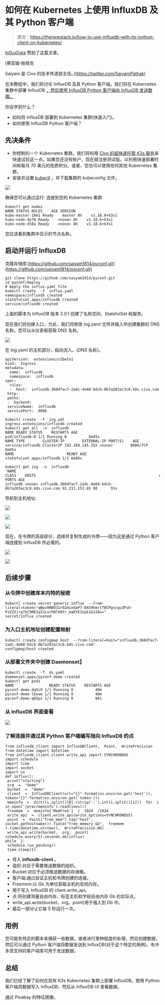 # 如何在 Kubernetes 上使用 InfluxDB 及其 Python 客户端

> 原文：<https://thenewstack.io/how-to-use-influxdb-with-its-python-client-on-kubernetes/>

[InfluxData](https://www.influxdata.com/) 赞助了这篇文章。

 [赛亚姆·帕塔克

Saiyam 是 Civo 的技术传道部主任。](https://twitter.com/SaiyamPathak) 

在本教程中，我们将讨论 InfluxDB 及其 Python 客户端。我们将在 Kubernetes 集群中部署 InfluxDB [，然后使用 InfluxDB Python 客户端向 InfluxDB 发送数据。](https://docs.influxdata.com/influxdb/v2.0/get-started/)

你会学到什么？

*   如何将 InfluxDB 部署到 Kubernetes 集群(快速入门)。
*   如何使用 InfluxDB Python 客户端？

## **先决条件**

*   你控制的一个 Kubernetes 集群。我们将利用 [Civo 的超快速托管 K3s 服务](https://www.civo.com/?ref=53e176)来快速试验这一点。如果您还没有帐户，现在就注册测试版，以利用快速部署时间和每月 70 美元的免费积分。或者，您也可以使用任何其他 Kubernetes 集群。
*   安装并设置 [kubectl](https://kubernetes.io/docs/tasks/tools/install-kubectl/) ，并下载集群的 kubeconfig 文件。

![](img/caad8ec0dee77401724333b7fdbe89c4.png)

确保您可以通过运行:
连接到您的 Kubernetes 集群

```
kubectl get nodes
NAME STATUS ROLES    AGE VERSION
kube-master-18e1 Ready    master 8h    v1.18.6+k3s1
kube-node-4e70 Ready    <none> 8h    v1.18.6+k3s1
kube-node-d58a Ready    <none> 8h    v1.18.6+k3s1

```

您应该看到集群中显示的节点名称。

## **启动并运行 InfluxDB**

克隆存储库:[https://github.com/saiyam1814/pyconf.git](https://github.com/saiyam1814/pyconf.git)

```
git clone https://github.com/saiyam1814/pyconf.git
cd pyconf/deploy
# Apply the influx.yaml file
kubectl create  -f  influx.yaml
namespace/influxdb created
statefulset.apps/influxdb created
service/influxdb created

```

上面的脚本为 InfluxDB 版本 2.0.1 创建了名称空间、StatefulSet 和服务。

现在我们将创建入口，为此，我们将修改 ing.yaml 文件并输入所创建集群的 DNS 名称。您可以从仪表板获取 DNS 名称。

![](img/72ab878ca3b63cca701a3a8ac77b68b6.png)

在 ing.yaml 的主机部分，指向流入。{DNS 名称}。

```
apiVersion:  extensions/v1beta1
kind:  Ingress
metadata:
  name:  influxdb
  namespace:  influxdb
spec:
  rules:
  -  host:  influxdb.360dfac7-2adc-4e60-bdcb-0b7a283ac3c8.k8s.civo.com
 http:
 paths:
 -  backend:
 serviceName:  influxdb
 servicePort:  8086

```

```
kubectl create  -f  ing.yml
ingress.extensions/influxdb created
kubectl get all  -n  influxdb
NAME READY STATUS    RESTARTS AGE
pod/influxdb-0 1/1 Running 0          6m45s
NAME TYPE        CLUSTER-IP        EXTERNAL-IP PORT(S)    AGE
service/influxdb ClusterIP 192.168.145.255 <none>        8086/TCP 6m45s
NAME                        READY AGE
statefulset.apps/influxdb 1/1 6m46s

kubectl get ing  -n  influxdb
'NAME CLASS    HOSTS                                                        ADDRESS PORTS AGE
influxdb <none> influxdb.360dfac7-2adc-4e60-bdcb-0b7a283ac3c8.k8s.civo.com 91.211.153.65 80      55s

```

导航到主机地址:

![](img/67c0072d41e1eb60a71f85e05bb56813.png)

![](img/80c0480ef0ae7bd314ae8ab3a96fddea.png)

![](img/f910abcc50d07132f31315825c950984.png)

现在，在令牌的高级部分，选择并复制生成的令牌——因为这是通过 Python 客户端连接到 InfluxDB 所必需的。

![](img/93f5234480614b4ff600949927674aa1.png)

![](img/7dc176257de1242492a4bf27607e8983.png)

## 后续步骤

### **从令牌中创建库本内特的秘密**

```
kubectl create secret generic influx  --from-literal=token="qWpu90WO31r02miedaP7-BXG9hmrtfBCPgncqu3PsU-PzZZ3jrg7eC9RE2yZzLurhNlk8tr_maKYE3zpk1GJ2A=="
secret/influx created

```

### **为入口主机地址创建配置映射**

```
kubectl create configmap host  --from-literal=host="influxdb.360dfac7-2adc-4e60-bdcb-0b7a283ac3c8.k8s.civo.com"
configmap/host created

```

### **从部署文件夹中创建 Daemonset】**

```
kubectl create  -f  ds.yaml
daemonset.apps/pyconf-demo created
kubectl get pods
NAME                READY STATUS    RESTARTS AGE
pyconf-demo-dq5c9 1/1 Running 0          40m
pyconf-demo-lbxww 1/1 Running 0          40m
pyconf-demo-q65ps 1/1 Running 0          86s

```

### **从 InfluxDB 界面查看**

![](img/12800db0a27f5f717ffffdf365225778.png)

### **了解连接并通过其 Python 客户端编写指向 InfluxDB 的点**

```
from influxdb_client import InfluxDBClient,  Point,  WritePrecision
from datetime import datetime
from influxdb_client.client.write_api import SYNCHRONOUS
import schedule
import time
import socket
import os
def influx():
 print("starting")
 org  =  "demo"
 bucket  =  "demo"
 client  =  InfluxDBClient(url="{}".format(os.environ.get('host')),  token="{}".format(os.environ.get('token')))
 meminfo  =  dict((i.split()[0].rstrip(':'),int(i.split()[1]))  for  i  in open('/proc/meminfo').readlines())
 freemem  =  meminfo['MemFree']  /  1024  /1024
 write_api  =  client.write_api(write_options=SYNCHRONOUS)
 point  =  Point("free_mem").tag("host",  socket.gethostname()).field("free_memory_Gb",  freemem  ).time(datetime.utcnow(),  WritePrecision.NS)
 write_api.write(bucket,  org,  point)
schedule.every(5).seconds.do(influx)  
while  1:
 schedule.run_pending()
 time.sleep(1)

```

*   导入 **influxdb-client** 。
*   组织:对应于需要推送数据的组织。
*   Bucket:对应于必须推送数据的存储桶。
*   客户端:通过验证主机和令牌创建的连接。
*   Freemem:以 Gb 为单位获取主机的空闲内存。
*   用于写入 InfluxDB 的 client.write_api。
*   点:将创建测量自由内存、标签主机和字段自由内存 Gb 的实际点。
*   write_api.write(bucket，org，point)用于插入到 Db 中。
*   最后一部分让它每 5 秒运行一次。

## **用例**

您可能有特定的脚本来捕获一些数据，或者进行某种程度的处理，然后创建数据，然后可以通过 Python 客户端将数据发送到 InfluxDB(对于这个特定的用例)。有许多受支持的客户端库可用于发送数据。

## **总结**

我们已经了解了如何在现有 K3s Kubernetes 集群上部署 InfluxDB。使用 Python 客户端将数据写入 InfluxDB，然后从 InfluxDB UI 查看数据。

通过 Pixabay 的特征图像。

<svg xmlns:xlink="http://www.w3.org/1999/xlink" viewBox="0 0 68 31" version="1.1"><title>Group</title> <desc>Created with Sketch.</desc></svg>
